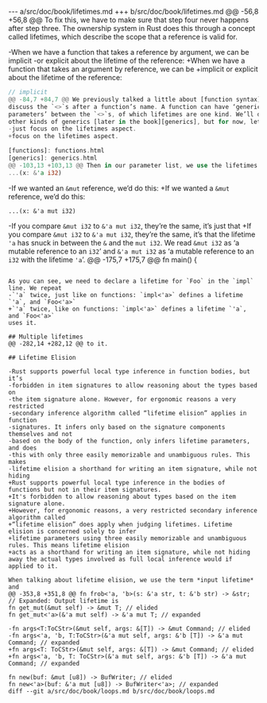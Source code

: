 --- a/src/doc/book/lifetimes.md
+++ b/src/doc/book/lifetimes.md
@@ -56,8 +56,8 @@ To fix this, we have to make sure that step four never happens after step
 three. The ownership system in Rust does this through a concept called
 lifetimes, which describe the scope that a reference is valid for.
 
-When we have a function that takes a reference by argument, we can be implicit
-or explicit about the lifetime of the reference:
+When we have a function that takes an argument by reference, we can be
+implicit or explicit about the lifetime of the reference:
 
 ```rust
 // implicit
@@ -84,7 +84,7 @@ We previously talked a little about [function syntax][functions], but we didn’
 discuss the `<>`s after a function’s name. A function can have ‘generic
 parameters’ between the `<>`s, of which lifetimes are one kind. We’ll discuss
 other kinds of generics [later in the book][generics], but for now, let’s
-just focus on the lifetimes aspect.
+focus on the lifetimes aspect.
 
 [functions]: functions.html
 [generics]: generics.html
@@ -103,13 +103,13 @@ Then in our parameter list, we use the lifetimes we’ve named:
 ...(x: &'a i32)
 ```
 
-If we wanted an `&mut` reference, we’d do this:
+If we wanted a `&mut` reference, we’d do this:
 
 ```rust,ignore
 ...(x: &'a mut i32)
 ```
 
-If you compare `&mut i32` to `&'a mut i32`, they’re the same, it’s just that
+If you compare `&mut i32` to `&'a mut i32`, they’re the same, it’s that
 the lifetime `'a` has snuck in between the `&` and the `mut i32`. We read `&mut
 i32` as ‘a mutable reference to an `i32`’ and `&'a mut i32` as ‘a mutable
 reference to an `i32` with the lifetime `'a`’.
@@ -175,7 +175,7 @@ fn main() {
 ```
 
 As you can see, we need to declare a lifetime for `Foo` in the `impl` line. We repeat
-`'a` twice, just like on functions: `impl<'a>` defines a lifetime `'a`, and `Foo<'a>`
+`'a` twice, like on functions: `impl<'a>` defines a lifetime `'a`, and `Foo<'a>`
 uses it.
 
 ## Multiple lifetimes
@@ -282,14 +282,12 @@ to it.
 
 ## Lifetime Elision
 
-Rust supports powerful local type inference in function bodies, but it’s
-forbidden in item signatures to allow reasoning about the types based on
-the item signature alone. However, for ergonomic reasons a very restricted
-secondary inference algorithm called “lifetime elision” applies in function
-signatures. It infers only based on the signature components themselves and not
-based on the body of the function, only infers lifetime parameters, and does
-this with only three easily memorizable and unambiguous rules. This makes
-lifetime elision a shorthand for writing an item signature, while not hiding
+Rust supports powerful local type inference in the bodies of functions but not in their item signatures. 
+It's forbidden to allow reasoning about types based on the item signature alone. 
+However, for ergonomic reasons, a very restricted secondary inference algorithm called 
+“lifetime elision” does apply when judging lifetimes. Lifetime elision is concerned solely to infer 
+lifetime parameters using three easily memorizable and unambiguous rules. This means lifetime elision 
+acts as a shorthand for writing an item signature, while not hiding
 away the actual types involved as full local inference would if applied to it.
 
 When talking about lifetime elision, we use the term *input lifetime* and
@@ -353,8 +351,8 @@ fn frob<'a, 'b>(s: &'a str, t: &'b str) -> &str; // Expanded: Output lifetime is
 fn get_mut(&mut self) -> &mut T; // elided
 fn get_mut<'a>(&'a mut self) -> &'a mut T; // expanded
 
-fn args<T:ToCStr>(&mut self, args: &[T]) -> &mut Command; // elided
-fn args<'a, 'b, T:ToCStr>(&'a mut self, args: &'b [T]) -> &'a mut Command; // expanded
+fn args<T: ToCStr>(&mut self, args: &[T]) -> &mut Command; // elided
+fn args<'a, 'b, T: ToCStr>(&'a mut self, args: &'b [T]) -> &'a mut Command; // expanded
 
 fn new(buf: &mut [u8]) -> BufWriter; // elided
 fn new<'a>(buf: &'a mut [u8]) -> BufWriter<'a>; // expanded
diff --git a/src/doc/book/loops.md b/src/doc/book/loops.md
